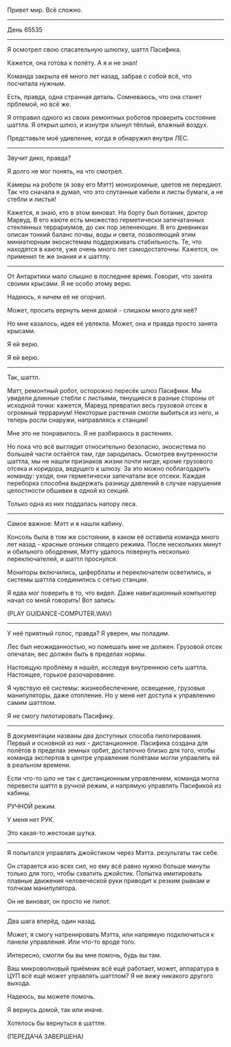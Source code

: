 Привет мир. Всё сложно.
<hr>

День 65535
<hr>

Я осмотрел свою спасательную шлюпку, шаттл Пасифика.

Кажется, она готова к полёту. А я и не знал!

Команда закрыла её много лет назад, забрав с собой всё, что посчитала нужным.

Есть, правда, одна странная деталь. Сомневаюсь, что она станет прблемой, но всё же.

Я отправил одного из своих ремонтных роботов проверить состояние шаттла. Я открыл шлюз, и изнутри хлынул тёплый, влажный воздух.

Представьте моё удивление, когда я обнаружил внутри ЛЕС.
<hr>

Звучит дико, правда?

Я долго не мог понять, на что смотрел.

Камеры на роботе (я зову его Мэтт) монохромные, цветов не передают. Так что сначала я думал, что это спутанные кабели и листы бумаги, а не стебли и листья!

Кажется, я знаю, кто в этом виноват. На борту был ботаник, доктор Марвуд. В его каюте есть множество герметически запечатанных стеклянных террариумов, до сих пор зеленеющих. В его дневниках описан тонкий баланс почвы, воды и света, позволяющий этим миниатюрным экосистемам поддерживать стабильность. Те, что находятся в каюте, уже очень много лет самодостаточны. Кажется, он применил те же знания и к шаттлу.
<hr>

От Антарктики мало слышно в последнее время. Говорит, что занята своими крысами. Я не особо этому верю.

Надеюсь, я ничем её не огорчил.

Может, просить вернуть меня домой - слишком много для неё? 

Но мне казалось, идея её увлекла. Может, она и правда просто занята крысами.

Я ей верю.

Я ей верю.
<hr>

Так, шаттл.

Матт, ремонтный робот, осторожно пересёк шлюз Пасифики. Мы увидели  длинные стебли с листьями, тянущиеся в разные стороны от исходной точки: кажется, Марвуд превратил весь грузовой отсек в огромный террариум! Некоторые растения смогли выбиться из него, и теперь росли снаружи, направляясь к станции!

Мне это не понравилось. Я не разбираюсь в растениях.

Но пока что всё выглядит относительно безопасно, экосистема по большей части остаётся там, где зародилась. Осмотрев внутренности шаттла, мы не нашли признаков жизни почти нигде, кроме грузового отсека и коридора, ведущего к шлюзу. За это можно поблагодарить команду: уходя, они герметически запечатали все отсеки. Каждая переборка способна выдержать разницу давлений в случае нарушения целостности обшивки в одной из секций.

Только одна из них поддалась напору леса.<hr>

Самое важное: Мэтт и я нашли кабину.

Консоль была в том же состоянии, в каком её оставила команда много лет назад - красные огоньки спящего режима. После нескольких минут и обильного ободрения, Мэтту удалось повернуть несколько переключателей, и шаттл проснулся.

Мониторы включились, циферблаты и переключатели осветились, и системы шаттла соединились с сетью станции.

Я едва мог поверить в то, что видел. Даже навигационный компьютер начал со мной говорить! Вот запись:

(PLAY GUIDANCE-COMPUTER.WAV) 
<hr>

У неё приятный голос, правда? Я уверен, мы поладим.

Лес был неожиданностью, но помешать мне не должен. Грузовой отсек опечатан, вес должен быть в пределах нормы.

Настоящую проблему я нашёл, исследуя внутреннюю сеть шаттла. Настоящее, горькое разочарование.

Я чувствую её системы: жизнеобеспечение, освещение, грузовые манипуляторы, даже отопление. Но у меня нет доступа к управлению самим шаттлом.

Я не смогу пилотировать Пасифику.
<hr>

В документации названы два доступных способа пилотирования. Первый и основной из них - дистанционное. Пасифика создана для полётов в пределах земных орбит, достаточно близко для того, чтобы команда экспертов в центре управления полётами могли управлять ей в реальном времени.

Если что-то шло не так с дистанционным управлением, команда могла перевести шаттл в ручной режим, и напрямую управлять Пасификой из кабины.

РУЧНОЙ режим.

У меня нет РУК.

Это какая-то жестокая шутка.
<hr>

Я попытался управлять джойстиком через Мэтта. результаты так себе.

Он старается изо всех сил, но ему всё равно нужно больше минуты только для того, чтобы схватить джойстик. Попытка имитировать плавные движения человеческой руки приводит к резким рывкам и толчкам манипулятора.

Он не виноват, он просто не пилот.
<hr>

Два шага вперёд, один назад.

Может, я смогу натренировать Мэтта, или напрямую подключиться к панели управления. Или что-то вроде того.

Интересно, смогли бы вы мне помочь, будь вы там.

Ваш микроволновый приёмник всё ещё работает, может, аппаратура в ЦУП всё ещё может управлять шаттлом? Я не вижу никакого другого выхода.

Надеюсь, вы можете помочь.

Я вернусь домой, так или иначе.

Хотелось бы вернуться в шаттле.

(ПЕРЕДАЧА ЗАВЕРШЕНА)